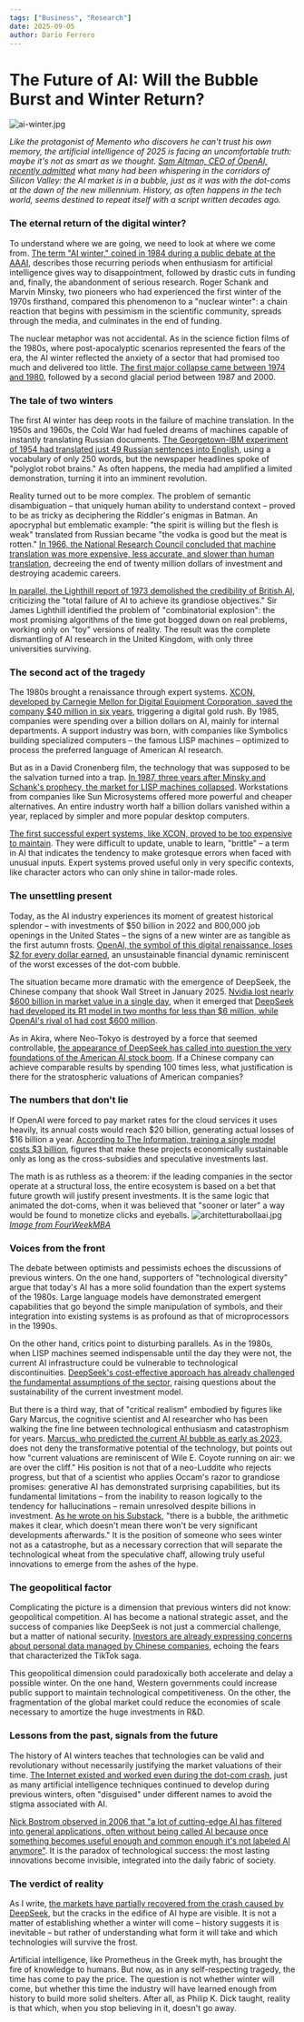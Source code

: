 ```yaml
---
tags: ["Business", "Research"]
date: 2025-09-05
author: Dario Ferrero
---
```


# The Future of AI: Will the Bubble Burst and Winter Return?
![ai-winter.jpg](ai-winter.jpg)


*Like the protagonist of Memento who discovers he can't trust his own memory, the artificial intelligence of 2025 is facing an uncomfortable truth: maybe it's not as smart as we thought. [Sam Altman, CEO of OpenAI, recently admitted](https://www.cnbc.com/2025/08/18/openai-sam-altman-warns-ai-market-is-in-a-bubble.html) what many had been whispering in the corridors of Silicon Valley: the AI market is in a bubble, just as it was with the dot-coms at the dawn of the new millennium. History, as often happens in the tech world, seems destined to repeat itself with a script written decades ago.*

### The eternal return of the digital winter?

To understand where we are going, we need to look at where we come from. [The term "AI winter," coined in 1984 during a public debate at the AAAI](https://en.wikipedia.org/wiki/AI_winter), describes those recurring periods when enthusiasm for artificial intelligence gives way to disappointment, followed by drastic cuts in funding and, finally, the abandonment of serious research. Roger Schank and Marvin Minsky, two pioneers who had experienced the first winter of the 1970s firsthand, compared this phenomenon to a "nuclear winter": a chain reaction that begins with pessimism in the scientific community, spreads through the media, and culminates in the end of funding.

The nuclear metaphor was not accidental. As in the science fiction films of the 1980s, where post-apocalyptic scenarios represented the fears of the era, the AI winter reflected the anxiety of a sector that had promised too much and delivered too little. [The first major collapse came between 1974 and 1980](https://en.wikipedia.org/wiki/AI_winter), followed by a second glacial period between 1987 and 2000.

### The tale of two winters

The first AI winter has deep roots in the failure of machine translation. In the 1950s and 1960s, the Cold War had fueled dreams of machines capable of instantly translating Russian documents. [The Georgetown-IBM experiment of 1954 had translated just 49 Russian sentences into English](https://en.wikipedia.org/wiki/AI_winter), using a vocabulary of only 250 words, but the newspaper headlines spoke of "polyglot robot brains." As often happens, the media had amplified a limited demonstration, turning it into an imminent revolution.

Reality turned out to be more complex. The problem of semantic disambiguation – that uniquely human ability to understand context – proved to be as tricky as deciphering the Riddler's enigmas in Batman. An apocryphal but emblematic example: "the spirit is willing but the flesh is weak" translated from Russian became "the vodka is good but the meat is rotten." [In 1966, the National Research Council concluded that machine translation was more expensive, less accurate, and slower than human translation](https://en.wikipedia.org/wiki/AI_winter), decreeing the end of twenty million dollars of investment and destroying academic careers.

[In parallel, the Lighthill report of 1973 demolished the credibility of British AI](https://en.wikipedia.org/wiki/AI_winter), criticizing the "total failure of AI to achieve its grandiose objectives." Sir James Lighthill identified the problem of "combinatorial explosion": the most promising algorithms of the time got bogged down on real problems, working only on "toy" versions of reality. The result was the complete dismantling of AI research in the United Kingdom, with only three universities surviving.

### The second act of the tragedy

The 1980s brought a renaissance through expert systems. [XCON, developed by Carnegie Mellon for Digital Equipment Corporation, saved the company $40 million in six years](https://en.wikipedia.org/wiki/AI_winter), triggering a digital gold rush. By 1985, companies were spending over a billion dollars on AI, mainly for internal departments. A support industry was born, with companies like Symbolics building specialized computers – the famous LISP machines – optimized to process the preferred language of American AI research.

But as in a David Cronenberg film, the technology that was supposed to be the salvation turned into a trap. [In 1987, three years after Minsky and Schank's prophecy, the market for LISP machines collapsed](https://en.wikipedia.org/wiki/AI_winter). Workstations from companies like Sun Microsystems offered more powerful and cheaper alternatives. An entire industry worth half a billion dollars vanished within a year, replaced by simpler and more popular desktop computers.

[The first successful expert systems, like XCON, proved to be too expensive to maintain](https://en.wikipedia.org/wiki/AI_winter). They were difficult to update, unable to learn, "brittle" – a term in AI that indicates the tendency to make grotesque errors when faced with unusual inputs. Expert systems proved useful only in very specific contexts, like character actors who can only shine in tailor-made roles.

### The unsettling present

Today, as the AI industry experiences its moment of greatest historical splendor – with investments of $50 billion in 2022 and 800,000 job openings in the United States – the signs of a new winter are as tangible as the first autumn frosts. [OpenAI, the symbol of this digital renaissance, loses $2 for every dollar earned](https://prospect.org/power/2025-03-25-bubble-trouble-ai-threat/), an unsustainable financial dynamic reminiscent of the worst excesses of the dot-com bubble.

The situation became more dramatic with the emergence of DeepSeek, the Chinese company that shook Wall Street in January 2025. [Nvidia lost nearly $600 billion in market value in a single day](https://www.nbcnews.com/business/markets/tech-stocks-react-chinas-deepseek-sparks-us-worries-ai-race-rcna189394), when it emerged that [DeepSeek had developed its R1 model in two months for less than $6 million, while OpenAI's rival o1 had cost $600 million](https://www.tortoisemedia.com/2025/01/27/deepseek-cheap-chinese-ai-burst-us-rivals-bubble).

As in Akira, where Neo-Tokyo is destroyed by a force that seemed controllable, [the appearance of DeepSeek has called into question the very foundations of the American AI stock boom](https://www.wsws.org/en/articles/2025/02/01/urhj-f01.html). If a Chinese company can achieve comparable results by spending 100 times less, what justification is there for the stratospheric valuations of American companies?

### The numbers that don't lie

If OpenAI were forced to pay market rates for the cloud services it uses heavily, its annual costs would reach $20 billion, generating actual losses of $16 billion a year. [According to The Information, training a single model costs $3 billion](https://techhq.com/2025/03/will-the-ai-bubble-burst-when-will-artificial-intelligence-market-crash/), figures that make these projects economically sustainable only as long as the cross-subsidies and speculative investments last.

The math is as ruthless as a theorem: if the leading companies in the sector operate at a structural loss, the entire ecosystem is based on a bet that future growth will justify present investments. It is the same logic that animated the dot-coms, when it was believed that "sooner or later" a way would be found to monetize clicks and eyeballs.
![architetturabollaai.jpg](architetturabollaai.jpg)
[*Image from FourWeekMBA*](https://fourweekmba.com/it/l%27architettura-della-bolla-di-intelligenza-artificiale-che-comprende-la-realt%C3%A0-strutturale-sotto-la-superficie/)

### Voices from the front

The debate between optimists and pessimists echoes the discussions of previous winters. On the one hand, supporters of "technological diversity" argue that today's AI has a more solid foundation than the expert systems of the 1980s. Large language models have demonstrated emergent capabilities that go beyond the simple manipulation of symbols, and their integration into existing systems is as profound as that of microprocessors in the 1990s.

On the other hand, critics point to disturbing parallels. As in the 1980s, when LISP machines seemed indispensable until the day they were not, the current AI infrastructure could be vulnerable to technological discontinuities. [DeepSeek's cost-effective approach has already challenged the fundamental assumptions of the sector](https://medium.com/@diegovallarino/deepseek-and-the-ai-bubble-are-we-underestimating-disruption-f7e2343fb7d0), raising questions about the sustainability of the current investment model.

But there is a third way, that of "critical realism" embodied by figures like Gary Marcus, the cognitive scientist and AI researcher who has been walking the fine line between technological enthusiasm and catastrophism for years. [Marcus, who predicted the current AI bubble as early as 2023,](https://fortune.com/2025/08/24/is-ai-a-bubble-market-crash-gary-marcus-openai-gpt5/) does not deny the transformative potential of the technology, but points out how "current valuations are reminiscent of Wile E. Coyote running on air: we are over the cliff." His position is not that of a neo-Luddite who rejects progress, but that of a scientist who applies Occam's razor to grandiose promises: generative AI has demonstrated surprising capabilities, but its fundamental limitations – from the inability to reason logically to the tendency for hallucinations – remain unresolved despite billions in investment. [As he wrote on his Substack,](https://garymarcus.substack.com/p/things-are-so-desperate-at-openai) "there is a bubble, the arithmetic makes it clear, which doesn't mean there won't be very significant developments afterwards." It is the position of someone who sees winter not as a catastrophe, but as a necessary correction that will separate the technological wheat from the speculative chaff, allowing truly useful innovations to emerge from the ashes of the hype.

### The geopolitical factor

Complicating the picture is a dimension that previous winters did not know: geopolitical competition. AI has become a national strategic asset, and the success of companies like DeepSeek is not just a commercial challenge, but a matter of national security. [Investors are already expressing concerns about personal data managed by Chinese companies](https://news.crunchbase.com/ai/chinas-deepseek-tech-openai-nvda/), echoing the fears that characterized the TikTok saga.

This geopolitical dimension could paradoxically both accelerate and delay a possible winter. On the one hand, Western governments could increase public support to maintain technological competitiveness. On the other, the fragmentation of the global market could reduce the economies of scale necessary to amortize the huge investments in R&D.

### Lessons from the past, signals from the future

The history of AI winters teaches that technologies can be valid and revolutionary without necessarily justifying the market valuations of their time. [The Internet existed and worked even during the dot-com crash](https://en.wikipedia.org/wiki/AI_winter), just as many artificial intelligence techniques continued to develop during previous winters, often "disguised" under different names to avoid the stigma associated with AI.

[Nick Bostrom observed in 2006 that "a lot of cutting-edge AI has filtered into general applications, often without being called AI because once something becomes useful enough and common enough it's not labeled AI anymore"](https://en.wikipedia.org/wiki/AI_winter). It is the paradox of technological success: the most lasting innovations become invisible, integrated into the daily fabric of society.

### The verdict of reality

As I write, [the markets have partially recovered from the crash caused by DeepSeek](https://www.wsws.org/en/articles/2025/02/01/urhj-f01.html), but the cracks in the edifice of AI hype are visible. It is not a matter of establishing whether a winter will come – history suggests it is inevitable – but rather of understanding what form it will take and which technologies will survive the frost.

Artificial intelligence, like Prometheus in the Greek myth, has brought the fire of knowledge to humans. But now, as in any self-respecting tragedy, the time has come to pay the price. The question is not whether winter will come, but whether this time the industry will have learned enough from history to build more solid shelters. After all, as Philip K. Dick taught, reality is that which, when you stop believing in it, doesn't go away.
